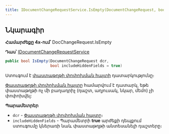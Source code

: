 ```yaml
---
title: IDocumentChangeRequestService.IsEmpty(DocumentChangeRequest, bool) մեթոդ
---
```


## Նկարագիր

**Համարժեքը 4x-ում՝** DocChangeRequest.IsEmpty

**Դաս՝** [IDocumentChangeRequestService](../IDocumentChangeRequestService.md)

```c#
public bool IsEmpty(DocumentChangeRequest dcr, 
                    bool includeHiddenFields = true)
```

Ստուգում է [փաստաթղթի փոփոխման հայտի](../../../server_api/types/DocumentChangeRequest.md) դատարկությունը։

[Փաստաթղթի փոփոխման հայտը](../../../server_api/types/DocumentChangeRequest.md) համարվում է դատարկ, եթե փաստաթղթի ոչ մի բաղադրիչ (դաշտ, աղյուսակ, նկար, մեմո) չի փոփոխվել:

**Պարամետրեր**

* `dcr` - [Փաստաթղթի փոփոխման հայտը](../../../server_api/types/DocumentChangeRequest.md)։
* `includeHiddenFields` - Պարամետրի **true** արժեքի դեպքում ստուգումը կներառի նաև փաստաթղթի անտեսանելի դաշտերը։
